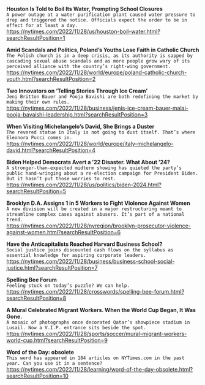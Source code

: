 **Houston Is Told to Boil Its Water, Prompting School Closures**\
`A power outage at a water purification plant caused water pressure to drop and triggered the notice. Officials expect the order to be in effect for at least a day.`\
https://nytimes.com/2022/11/28/us/houston-boil-water.html?searchResultPosition=1

**Amid Scandals and Politics, Poland’s Youths Lose Faith in Catholic Church**\
`The Polish church is in a deep crisis, as its authority is sapped by cascading sexual abuse scandals and as more people grow wary of its perceived alliance with the country’s right-wing government.`\
https://nytimes.com/2022/11/28/world/europe/poland-catholic-church-youth.html?searchResultPosition=2

**Two Innovators on ‘Telling Stories Through Ice Cream’**\
`Jeni Britton Bauer and Pooja Bavishi are both redefining the market by making their own rules.`\
https://nytimes.com/2022/11/28/business/jenis-ice-cream-bauer-malai-pooja-bavaishi-leadership.html?searchResultPosition=3

**When Visiting Michelangelo’s David, She Brings a Duster**\
`The revered statue in Italy is not going to dust itself. That’s where Eleonora Pucci comes in.`\
https://nytimes.com/2022/11/28/world/europe/italy-michelangelo-david.html?searchResultPosition=4

**Biden Helped Democrats Avert a ’22 Disaster. What About ’24?**\
`A stronger-than-expected midterm showing has quieted the party’s public hand-wringing about a re-election campaign for President Biden. But it hasn’t put those worries to rest.`\
https://nytimes.com/2022/11/28/us/politics/biden-2024.html?searchResultPosition=5

**Brooklyn D.A. Assigns 1 in 5 Workers to Fight Violence Against Women**\
`A new division will be created in a major restructuring meant to streamline complex cases against abusers. It’s part of a national trend.`\
https://nytimes.com/2022/11/28/nyregion/brooklyn-prosecutor-violence-against-women.html?searchResultPosition=6

**Have the Anticapitalists Reached Harvard Business School?**\
`Social justice joins discounted cash flows on the syllabus as essential knowledge for aspiring corporate leaders.`\
https://nytimes.com/2022/11/28/business/business-school-social-justice.html?searchResultPosition=7

**Spelling Bee Forum**\
`Feeling stuck on today’s puzzle? We can help.`\
https://nytimes.com/2022/11/28/crosswords/spelling-bee-forum.html?searchResultPosition=8

**A Mural Celebrated Migrant Workers. When the World Cup Began, It Was Gone.**\
`A mosaic of photographs once decorated Qatar’s showpiece stadium in Lusail. Now a V.I.P. entrance sits beside the spot.`\
https://nytimes.com/2022/11/28/sports/soccer/mural-migrant-workers-world-cup.html?searchResultPosition=9

**Word of the Day: obsolete**\
`This word has appeared in 184 articles on NYTimes.com in the past year. Can you use it in a sentence?`\
https://nytimes.com/2022/11/28/learning/word-of-the-day-obsolete.html?searchResultPosition=10

